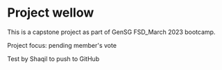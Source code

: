 # Project wellow

This is a capstone project as part of GenSG FSD_March 2023 bootcamp.

Project focus: pending member's vote

Test by Shaqil to push to GitHub

